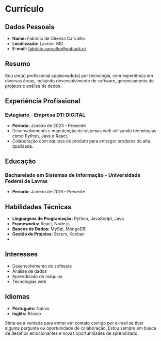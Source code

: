 # **Currículo**

## Dados Pessoais
- **Nome:** Fabrício de Oliveira Carvalho
- **Localização:** Lavras- MG
- **E-mail:** fabricio.carvalho@outlook.pt

## Resumo
Sou um(a) profissional apaixonado(a) por tecnologia, com experiência em diversas áreas, incluindo desenvolvimento de software, gerenciamento de projetos e análise de dados. 

## Experiência Profissional
### Estagiario - Empresa DTI DIGITAL
- **Período:** Janeiro de 2023 - Presente
- Desenvolvimento e manutenção de sistemas web utilizando tecnologias como Python, Java e React.
- Colaboração com equipes de produto para entregar produtos de alta qualidade.

## Educação
### Bacharelado em Sistemas de Informação - Universidade Federal de Lavras
- **Período:** Janeiro de 2019 - Presente

## Habilidades Técnicas
- **Linguagens de Programação:** Python, JavaScript, Java
- **Frameworks:** React, Node.js
- **Bancos de Dados:** MySql, MongoDB
- **Gestão de Projetos:** Scrum, Kanban
- 
## Interesses
- Desenvolvimento de software
- Análise de dados
- Aprendizado de máquina
- Tecnologias web

## Idiomas
- **Português:** Nativo
- **Inglês:** Básico

Sinta-se à vontade para entrar em contato comigo por e-mail se tiver alguma pergunta ou oportunidade de colaboração. Estou sempre em busca de desafios emocionantes e novas oportunidades de aprendizado.
